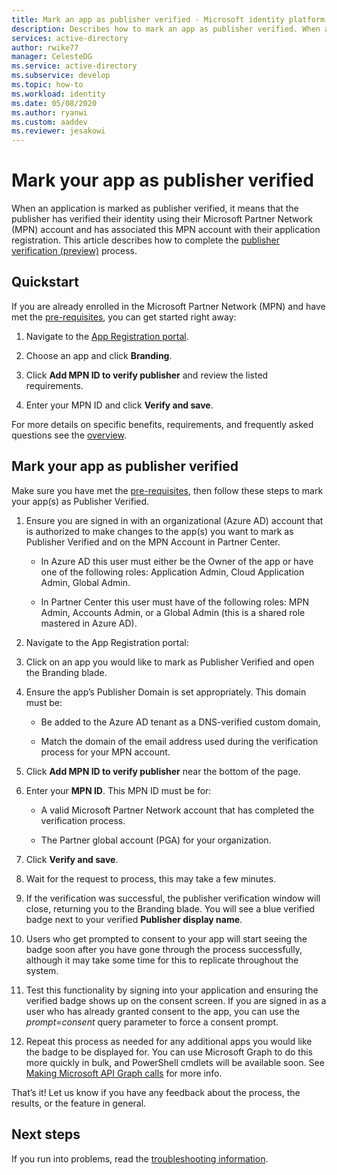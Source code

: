 ```yaml
---
title: Mark an app as publisher verified - Microsoft identity platform | Azure
description: Describes how to mark an app as publisher verified. When an application is marked as publisher verified, it means that the publisher has verified their identity using a Microsoft Partner Network account that has completed the verification process and has associated this MPN account with their application registration.
services: active-directory
author: rwike77
manager: CelesteDG
ms.service: active-directory
ms.subservice: develop
ms.topic: how-to
ms.workload: identity
ms.date: 05/08/2020
ms.author: ryanwi
ms.custom: aaddev
ms.reviewer: jesakowi
---
```


# Mark your app as publisher verified

When an application is marked as publisher verified, it means that the publisher has verified their identity using their Microsoft Partner Network (MPN) account and has associated this MPN account with their application registration. This article describes how to complete the [publisher verification (preview)](publisher-verification-overview.md) process.

## Quickstart
If you are already enrolled in the Microsoft Partner Network (MPN) and have met the [pre-requisites](publisher-verification-overview.md#requirements), you can get started right away: 

1. Navigate to the [App Registration portal](https://aka.ms/PublisherVerificationPreview).

1. Choose an app and click **Branding**. 

1. Click **Add MPN ID to verify publisher** and review the listed requirements.

1. Enter your MPN ID and click **Verify and save**.

For more details on specific benefits, requirements, and frequently asked questions see the [overview](publisher-verification-overview.md).


## Mark your app as publisher verified
Make sure you have met the [pre-requisites](publisher-verification-overview.md#requirements), then follow these steps to mark your app(s) as Publisher Verified.  

1. Ensure you are signed in with an organizational (Azure AD) account that is authorized to make changes to the app(s) you want to mark as Publisher Verified and on the MPN Account in Partner Center. 

    - In Azure AD this user must either be the Owner of the app or have one of the following roles: Application Admin, Cloud Application Admin, Global Admin. 

    - In Partner Center this user must have of the following roles: MPN Admin, Accounts Admin, or a Global Admin (this is a shared role mastered in Azure AD). 

1. Navigate to the App Registration portal:  

1. Click on an app you would like to mark as Publisher Verified and open the Branding blade. 

1. Ensure the app’s Publisher Domain is set appropriately. This domain must be: 

    - Be added to the Azure AD tenant as a DNS-verified custom domain,  

    - Match the domain of the email address used during the verification process for your MPN account. 

1. Click **Add MPN ID to verify publisher** near the bottom of the page. 

1. Enter your **MPN ID**. This MPN ID must be for: 

    - A valid Microsoft Partner Network account that has completed the verification process.  

    - The Partner global account (PGA) for your organization. 

1. Click **Verify and save**. 

1. Wait for the request to process, this may take a few minutes. 

1. If the verification was successful, the publisher verification window will close, returning you to the Branding blade. You will see a blue verified badge next to your verified **Publisher display name**. 

1. Users who get prompted to consent to your app will start seeing the badge soon after you have gone through the process successfully, although it may take some time for this to replicate throughout the system. 

1. Test this functionality by signing into your application and ensuring the verified badge shows up on the consent screen. If you are signed in as a user who has already granted consent to the app, you can use the *prompt=consent* query parameter to force a consent prompt. 

1. Repeat this process as needed for any additional apps you would like the badge to be displayed for. You can use Microsoft Graph to do this more quickly in bulk, and PowerShell cmdlets will be available soon. See [Making Microsoft API Graph calls](troubleshoot-publisher-verification.md#making-microsoft-graph-api-calls) for more info. 

That’s it! Let us know if you have any feedback about the process, the results, or the feature in general. 

## Next steps
If you run into problems, read the [troubleshooting information](troubleshoot-publisher-verification.md).

